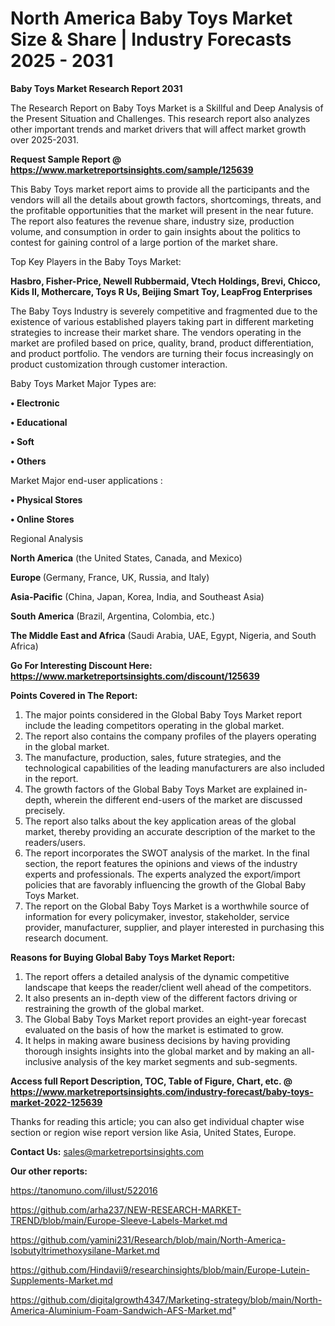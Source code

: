 # North America Baby Toys Market Size & Share | Industry Forecasts 2025 - 2031

<strong>Baby Toys Market Research Report 2031</strong>

The Research Report on Baby Toys Market is a Skillful and Deep Analysis of the Present Situation and Challenges. This research report also analyzes other important trends and market drivers that will affect market growth over 2025-2031.

<strong>Request Sample Report @ <a href=https://www.marketreportsinsights.com/sample/125639>https://www.marketreportsinsights.com/sample/125639</a></strong>

This Baby Toys market report aims to provide all the participants and the vendors will all the details about growth factors, shortcomings, threats, and the profitable opportunities that the market will present in the near future. The report also features the revenue share, industry size, production volume, and consumption in order to gain insights about the politics to contest for gaining control of a large portion of the market share.

Top Key Players in the Baby Toys Market:

<strong>Hasbro, Fisher-Price, Newell Rubbermaid, Vtech Holdings, Brevi, Chicco, Kids II, Mothercare, Toys R Us, Beijing Smart Toy, LeapFrog Enterprises</strong>

The Baby Toys Industry is severely competitive and fragmented due to the existence of various established players taking part in different marketing strategies to increase their market share. The vendors operating in the market are profiled based on price, quality, brand, product differentiation, and product portfolio. The vendors are turning their focus increasingly on product customization through customer interaction.

Baby Toys Market Major Types are:

<strong>• Electronic

• Educational

• Soft

• Others</strong>

Market Major end-user applications :

<strong>• Physical Stores

• Online Stores</strong>

Regional Analysis

</u><strong><b>North America</b></strong> (the United States, Canada, and Mexico)

<strong><b>Europe </b></strong>(Germany, France, UK, Russia, and Italy)

<strong><b>Asia-Pacific</b></strong> (China, Japan, Korea, India, and Southeast Asia)

<strong><b>South America</b></strong> (Brazil, Argentina, Colombia, etc.)

<strong><b>The Middle East and Africa</b></strong> (Saudi Arabia, UAE, Egypt, Nigeria, and South Africa)

<strong>Go For Interesting Discount Here: <a href=https://www.marketreportsinsights.com/discount/125639>https://www.marketreportsinsights.com/discount/125639</a></strong>

<strong>Points Covered in The Report:</strong>
<ol>
  <li>The major points considered in the Global Baby Toys Market report include the leading competitors operating in the global market.</li>
  <li>The report also contains the company profiles of the players operating in the global market.</li>
  <li>The manufacture, production, sales, future strategies, and the technological capabilities of the leading manufacturers are also included in the report.</li>
  <li>The growth factors of the Global Baby Toys Market are explained in-depth, wherein the different end-users of the market are discussed precisely.</li>
  <li>The report also talks about the key application areas of the global market, thereby providing an accurate description of the market to the readers/users.</li>
  <li>The report incorporates the SWOT analysis of the market. In the final section, the report features the opinions and views of the industry experts and professionals. The experts analyzed the export/import policies that are favorably influencing the growth of the Global Baby Toys Market.</li>
  <li>The report on the Global Baby Toys Market is a worthwhile source of information for every policymaker, investor, stakeholder, service provider, manufacturer, supplier, and player interested in purchasing this research document.</li>
</ol>
<strong>Reasons for Buying Global Baby Toys Market Report:</strong>

<ol>
  <li>The report offers a detailed analysis of the dynamic competitive landscape that keeps the reader/client well ahead of the competitors.</li>
  <li>It also presents an in-depth view of the different factors driving or restraining the growth of the global market.</li>
  <li>The Global Baby Toys Market report provides an eight-year forecast evaluated on the basis of how the market is estimated to grow.</li>
  <li>It helps in making aware business decisions by having providing thorough insights insights into the global market and by making an all-inclusive analysis of the key market segments and sub-segments.</li>
</ol>
<strong>Access full Report Description, TOC, Table of Figure, Chart, etc. @ <a href=https://www.marketreportsinsights.com/industry-forecast/baby-toys-market-2022-125639>https://www.marketreportsinsights.com/industry-forecast/baby-toys-market-2022-125639</a></strong>


Thanks for reading this article; you can also get individual chapter wise section or region wise report version like Asia, United States, Europe.

<strong>Contact Us:</strong>
sales@marketreportsinsights.com

<strong>Our other reports:</strong>

<a href=https://tanomuno.com/illust/522016>https://tanomuno.com/illust/522016</a>

<a href=https://github.com/arha237/NEW-RESEARCH-MARKET-TREND/blob/main/Europe-Sleeve-Labels-Market.md>https://github.com/arha237/NEW-RESEARCH-MARKET-TREND/blob/main/Europe-Sleeve-Labels-Market.md</a>

<a href=https://github.com/yamini231/Research/blob/main/North-America-Isobutyltrimethoxysilane-Market.md>https://github.com/yamini231/Research/blob/main/North-America-Isobutyltrimethoxysilane-Market.md</a>

<a href=https://github.com/Hindavii9/researchinsights/blob/main/Europe-Lutein-Supplements-Market.md>https://github.com/Hindavii9/researchinsights/blob/main/Europe-Lutein-Supplements-Market.md</a>

<a href=https://github.com/digitalgrowth4347/Marketing-strategy/blob/main/North-America-Aluminium-Foam-Sandwich-AFS-Market.md>https://github.com/digitalgrowth4347/Marketing-strategy/blob/main/North-America-Aluminium-Foam-Sandwich-AFS-Market.md</a>"
